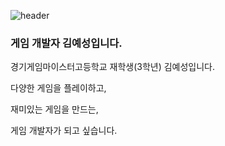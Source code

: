 ![header](https://capsule-render.vercel.app/api?type=Waving&color=ff3300&height=200&section=header&text=안녕하세요&fontSize=80&animation=fadeIn&fontColor=FFFFFF)
### **게임 개발자 김예성입니다.**

경기게임마이스터고등학교 재학생(3학년) 김예성입니다.

다양한 게임을 플레이하고, 

재미있는 게임을 만드는, 

게임 개발자가 되고 싶습니다. 
